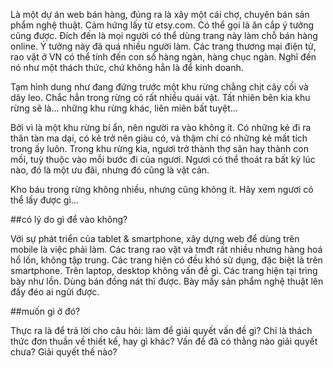Là một dự án web bán hàng, đúng ra là xây một cái chợ, chuyên bán sản phẩm nghệ thuật. Cảm hứng lấy từ etsy.com. Có thể gọi là ăn cắp ý tưởng cũng được. Đích đến là mọi người có thể dùng trang này làm chỗ bán hàng online. Ý tưởng này đã quá nhiều người làm. Các trang thương mại điện tử, rao vặt ở VN có thể tính đến con số hàng ngàn, hàng chục ngàn. Nghĩ đến nó như một thách thức, chứ không hẳn là để kinh doanh.

Tạm hình dung như đang đứng trước một khu rừng chằng chịt cây cối và dây leo. Chắc hẳn trong rừng có rất nhiều quái vật. Tất nhiên bên kia khu rừng sẽ là... những khu rừng khác, liên miên bất tuyệt...

Bởi vì là một khu rừng bí ẩn, nên người ra vào không ít. Có những kẻ đi ra thân tàn ma dại, có kẻ trở nên giàu có, và thậm chí có những kẻ mất tích trong ấy luôn. Trong khu rừng kia, ngươi trở thành thợ săn hay thành con mồi, tuỳ thuộc vào mỗi bước đi của ngươi. Ngươi có thể thoát ra bất kỳ lúc nào, đó là một ưu đãi, nhưng đó cũng là vật cản.

Kho báu trong rừng không nhiều, nhưng cũng không ít. Hãy xem ngươi có thể lấy được gì...

##có lý do gì để vào không?

Với sự phát triển của tablet & smartphone, xây dựng web để dùng trên mobile là việc phải làm.
Các trang rao vặt và tmđt rất nhiều nhưng hàng hoá hổ lốn, không tập trung.
Các trang hiện có đều khó sử dụng, đặc biệt là trên smartphone. Trên laptop, desktop không vấn đề gì.
Các trang hiện tại trìng bày như lồn. Dùng bán đồng nát thì được. Bày mấy sản phẩm nghệ thuật lên đấy đéo ai ngửi được.

##muốn gì ở đó?

Thực ra là để trả lời cho câu hỏi: làm để giải quyết vấn đề gì? Chỉ là thách thức đơn thuần về thiết kế, hay gì khác? Vấn đề đã có thằng nào giải quyết chưa? Giải quyết thế nào?

